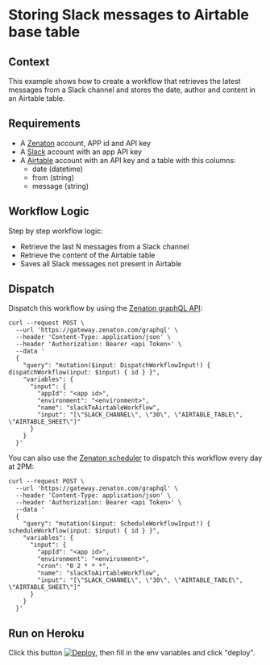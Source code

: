 # Storing Slack messages to Airtable base table

## Context

This example shows how to create a workflow that retrieves the latest messages from a Slack channel and stores the date, author and content in an Airtable table.

## Requirements

- A [Zenaton](https://zenaton.com/) account, APP id and API key
- A [Slack](https://slack.com/) account with an app API key
- A [Airtable](https://airtable.com/) account with an API key and a table with this columns:
	- date (datetime)
	- from (string)
	- message (string)

## Workflow Logic

Step by step workflow logic:
- Retrieve the last N messages from a Slack channel
- Retrieve the content of the Airtable table
- Saves all Slack messages not present in Airtable

## Dispatch

Dispatch this workflow by using the [Zenaton graphQL API](https://docs.zenaton.com/client/graphql-api):

```
curl --request POST \
  --url 'https://gateway.zenaton.com/graphql' \
  --header 'Content-Type: application/json' \
  --header 'Authorization: Bearer <api Token>' \
  --data '
  {
    "query": "mutation($input: DispatchWorkflowInput!) { dispatchWorkflow(input: $input) { id } }",
    "variables": {
      "input": {
        "appId": "<app id>",
        "environment": "<environment>",
        "name": "slackToAirtableWorkflow",
	    "input": "[\"SLACK_CHANNEL\", \"30\", \"AIRTABLE_TABLE\", \"AIRTABLE_SHEET\"]"
      }
    }
  }'
```

You can also use the [Zenaton scheduler](https://docs.zenaton.com/client/graphql-api/#schedule-a-workflow) to dispatch this workflow every day at 2PM:

```
curl --request POST \
  --url 'https://gateway.zenaton.com/graphql' \
  --header 'Content-Type: application/json' \
  --header 'Authorization: Bearer <api Token>' \
  --data '
  {
    "query": "mutation($input: ScheduleWorkflowInput!) { scheduleWorkflow(input: $input) { id } }",
    "variables": {
      "input": {
        "appId": "<app id>",
        "environment": "<environment>",
	    "cron": "0 2 * * *",
        "name": "slackToAirtableWorkflow",
	    "input": "[\"SLACK_CHANNEL\", \"30\", \"AIRTABLE_TABLE\", \"AIRTABLE_SHEET\"]"
      }
    }
  }'
```

## Run on Heroku

Click this button [![Deploy](https://www.herokucdn.com/deploy/button.svg)](https://heroku.com/deploy), then fill in the env variables and click "deploy".
